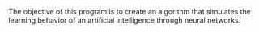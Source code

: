 The objective of this program is to create an algorithm that simulates the learning behavior of an artificial intelligence through neural networks.

